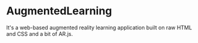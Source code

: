 # AugmentedLearning
It's a web-based augmented reality learning application built on raw HTML and CSS and a bit of AR.js.
